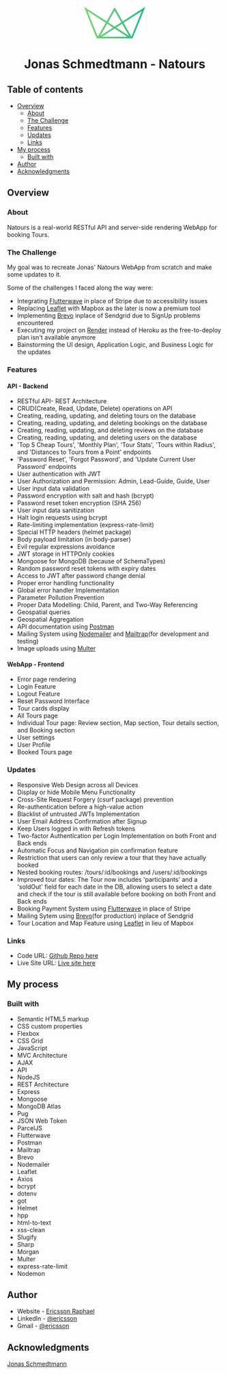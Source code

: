 <!-- PROJECT LOGO -->
<br />
<div align="center">
  <!-- <a href="https://ericsson-mapty.netlify.app/"> -->
    <img src="./public/img/logo-green-small.png" alt="Logo" height="75">
    
  </a>

# Jonas Schmedtmann - Natours

</div>

## Table of contents

- [Overview](#overview)
  - [About](#about)
  - [The Challenge](#the-challenge)
  - [Features](#features)
  - [Updates](#updates)
  - [Links](#links)
- [My process](#my-process)
  - [Built with](#built-with)
- [Author](#author)
- [Acknowledgments](#acknowledgments)

## Overview

### About

Natours is a real-world RESTful API and server-side rendering WebApp for booking Tours.

### The Challenge

My goal was to recreate Jonas' Natours WebApp from scratch and make some updates to it.

Some of the challenges I faced along the way were:

- Integrating [Flutterwave](https://developer.flutterwave.com) in place of Stripe due to accessibility issues
- Replacing [Leaflet](https://leafletjs.com/index.html) with Mapbox as the later is now a premium tool
- Implementing [Brevo](https://developers.brevo.com) inplace of Sendgrid due to SignUp problems encountered
- Executing my project on [Render](https://render.com/) instead of Heroku as the free-to-deploy plan isn't available anymore
- Bainstorming the UI design, Application Logic, and Business Logic for the updates

### Features

#### API - Backend

- RESTful API- REST Architecture
- CRUD(Create, Read, Update, Delete) operations on API
- Creating, reading, updating, and deleting tours on the database
- Creating, reading, updating, and deleting bookings on the database
- Creating, reading, updating, and deleting reviews on the database
- Creating, reading, updating, and deleting users on the database
- 'Top 5 Cheap Tours', 'Monthly Plan', 'Tour Stats', 'Tours within Radius', and 'Distances to Tours from a Point' endpoints
- 'Password Reset', 'Forgot Password', and 'Update Current User Password' endpoints
- User authentication with JWT
- User Authorization and Permission: Admin, Lead-Guide, Guide, User
- User input data validation
- Password encryption with salt and hash (bcrypt)
- Password reset token encryption (SHA 256)
- User input data sanitization
- Halt login requests using bcrypt
- Rate-limiting implementation (express-rate-limit)
- Special HTTP headers (helmet package)
- Body payload limitation (in body-parser)
- Evil regular expressions avoidance
- JWT storage in HTTPOnly cookies
- Mongoose for MongoDB (because of SchemaTypes)
- Random password reset tokens with expiry dates
- Access to JWT after password change denial
- Proper error handling functionality
- Global error handler Implementation
- Parameter Pollution Prevention
- Proper Data Modelling: Child, Parent, and Two-Way Referencing
- Geospatial queries
- Geospatial Aggregation
- API documentation using [Postman](https://www.postman.com)
- Mailing System using [Nodemailer](https://www.nodemailer.com) and [Mailtrap](https://mailtrap.io)(for development and testing)
- Image uploads using [Multer](https://www.npmjs.com/package/multer)

#### WebApp - Frontend

- Error page rendering
- Login Feature
- Logout Feature
- Reset Password Interface
- Tour cards display
- All Tours page
- Individual Tour page: Review section, Map section, Tour details section, and Booking section
- User settings
- User Profile
- Booked Tours page

### Updates

- Responsive Web Design across all Devices
- Display or hide Mobile Menu Functionality
- Cross-Site Request Forgery (csurf package) prevention
- Re-authentication before a high-value action
- Blacklist of untrusted JWTs Implementation
- User Email Address Confirmation after Signup
- Keep Users logged in with Refresh tokens
- Two-factor Authentication per Login Implementation on both Front and Back ends
- Automatic Focus and Navigation pin confirmation feature
- Restriction that users can only review a tour that they have actually booked
- Nested booking routes: /tours/:id/bookings and /users/:id/bookings
- Improved tour dates: The Tour now includes 'participants' and a 'soldOut' field for each date in the DB, allowing users to select a date and check if the tour is still available before booking on both Front and Back ends
- Booking Payment System using [Flutterwave](https://developer.flutterwave.com) in place of Stripe
- Mailing Sytem using [Brevo](https://developers.brevo.com)(for production) inplace of Sendgrid
- Tour Location and Map Feature using [Leaflet](https://leafletjs.com/index.html) in lieu of Mapbox

### Links

- Code URL: [Github Repo here](https://github.com/gitEricsson/Natours)
- Live Site URL: [Live site here](https://ericsson-mapty.netlify.app/)

## My process

### Built with

- Semantic HTML5 markup
- CSS custom properties
- Flexbox
- CSS Grid
- JavaScript
- MVC Architecture
- AJAX
- API
- NodeJS
- REST Architecture
- Express
- Mongoose
- MongoDB Atlas
- Pug
- JSON Web Token
- ParcelJS
- Flutterwave
- Postman
- Mailtrap
- Brevo
- Nodemailer
- Leaflet
- Axios
- bcrypt
- dotenv
- got
- Helmet
- hpp
- html-to-text
- xss-clean
- Slugify
- Sharp
- Morgan
- Multer
- express-rate-limit
- Nodemon

## Author

- Website - [Ericsson Raphael](https://github.com/gitEricsson)
- LinkedIn - [@ericsson](www.linkedin.com/in/ericssonraphael)
- Gmail - [@ericsson](ericssonraphael@gmail.com)

## Acknowledgments

[Jonas Schmedtmann](https://github.com/jonasschmedtmann)
